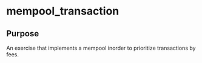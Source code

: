 # mempool_transaction

## Purpose

An exercise that implements a mempool inorder to prioritize transactions by fees.
